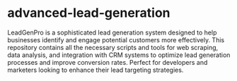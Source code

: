 # advanced-lead-generation

LeadGenPro is a sophisticated lead generation system designed to help businesses identify and engage potential customers more effectively. This repository contains all the necessary scripts and tools for web scraping, data analysis, and integration with CRM systems to optimize lead generation processes and improve conversion rates. Perfect for developers and marketers looking to enhance their lead targeting strategies.